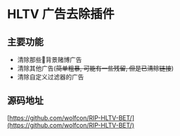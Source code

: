 # HLTV 广告去除插件

## 主要功能

- 清除那些🤮背景赌博广告
- 清除其他广告(~~简单粗暴, 可能有一些残留, 但是已清除链接~~)
- 清除自定义过滤器的广告

## 源码地址

[https://github.com/wolfcon/RIP-HLTV-BET/](https://github.com/wolfcon/RIP-HLTV-BET/)